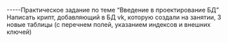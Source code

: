 -----Практическое задание по теме “Введение в проектирование БД”
Написать крипт, добавляющий в БД vk, которую создали на занятии, 3 новые таблицы 
(с перечнем полей, указанием индексов и внешних ключей)
